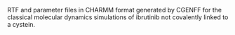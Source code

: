 RTF and parameter files in CHARMM format generated by CGENFF for the classical molecular dynamics simulations of ibrutinib not covalently linked to a cystein.
